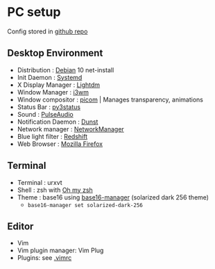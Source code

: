 # PC setup
Config stored in [github repo](https://github.com/gfeun/dotfiles)

## Desktop Environment
- Distribution : [Debian](https://www.debian.org/) 10 net-install
- Init Daemon : [Systemd](https://freedesktop.org/wiki/Software/systemd/)
- X Display Manager : [Lightdm](https://github.com/canonical/lightdm)
- Window Manager : [i3wm](https://i3wm.org/)
- Window compositor : [picom](https://github.com/yshui/picom) | Manages transparency, animations
- Status Bar : [py3status](https://github.com/ultrabug/py3status)
- Sound : [PulseAudio](https://www.freedesktop.org/wiki/Software/PulseAudio/)
- Notification Daemon : [Dunst](https://dunst-project.org/)
- Network manager : [NetworkManager](https://gitlab.freedesktop.org/NetworkManager/NetworkManager)
- Blue light filter : [Redshift](http://jonls.dk/redshift/)
- Web Browser : [Mozilla Firefox](https://www.mozilla.org/en-US/firefox/new/)

## Terminal
- Terminal : urxvt
- Shell : zsh with [Oh my zsh](https://ohmyz.sh/)
- Theme : base16 using [base16-manager](https://github.com/base16-manager/base16-manager) (solarized dark 256 theme)
  * `base16-manager set solarized-dark-256`

## Editor
- Vim
- Vim plugin manager: Vim Plug
- Plugins: see [.vimrc]()
